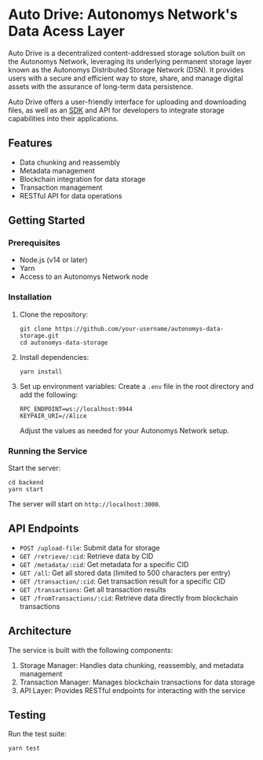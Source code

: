 # Auto Drive: Autonomys Network's Data Acess Layer

Auto Drive is a decentralized content-addressed storage solution built on the Autonomys Network, leveraging its underlying permanent storage layer known as the Autonomys Distributed Storage Network (DSN). It provides users with a secure and efficient way to store, share, and manage digital assets with the assurance of long-term data persistence. 

Auto Drive offers a user-friendly interface for uploading and downloading files, as well as an [SDK](https://github.com/autonomys/auto-sdk/tree/main/packages/auto-drive) and API for developers to integrate storage capabilities into their applications.

## Features

- Data chunking and reassembly
- Metadata management
- Blockchain integration for data storage
- Transaction management
- RESTful API for data operations

## Getting Started

### Prerequisites

- Node.js (v14 or later)
- Yarn
- Access to an Autonomys Network node

### Installation

1. Clone the repository:

   ```
   git clone https://github.com/your-username/autonomys-data-storage.git
   cd autonomys-data-storage
   ```

2. Install dependencies:

   ```
   yarn install
   ```

3. Set up environment variables:
   Create a `.env` file in the root directory and add the following:
   ```
   RPC_ENDPOINT=ws://localhost:9944
   KEYPAIR_URI=//Alice
   ```
   Adjust the values as needed for your Autonomys Network setup.

### Running the Service

Start the server:

```
cd backend
yarn start
```

The server will start on `http://localhost:3000`.

## API Endpoints

- `POST /upload-file`: Submit data for storage
- `GET /retrieve/:cid`: Retrieve data by CID
- `GET /metadata/:cid`: Get metadata for a specific CID
- `GET /all`: Get all stored data (limited to 500 characters per entry)
- `GET /transaction/:cid`: Get transaction result for a specific CID
- `GET /transactions`: Get all transaction results
- `GET /fromTransactions/:cid`: Retrieve data directly from blockchain transactions

## Architecture

The service is built with the following components:

1. Storage Manager: Handles data chunking, reassembly, and metadata management
2. Transaction Manager: Manages blockchain transactions for data storage
3. API Layer: Provides RESTful endpoints for interacting with the service

## Testing

Run the test suite:

```
yarn test
```
